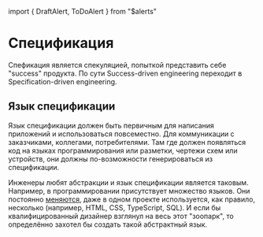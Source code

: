 import { DraftAlert, ToDoAlert } from "$alerts"

# Спецификация

Спефикация является спекуляцией, попыткой представить себе "success" продукта. По сути Success-driven engineering переходит в Specification-driven engineering.

## Язык спецификации
Язык спецификации должен быть первичным для написания приложений и использоваться повсеместно. Для коммуникации с заказчиками, коллегами, потребителями. Там где должен появляться код на языках программирования или разметки, чертежи схем или устройств, они должны по-возможности генерироваться из спецификации.

Инженеры любят абстракции и язык спецификации является таковым. Например, в программировании присутствует множество языков. Они постоянно [меняются](changes), даже в одном проекте используется, как правило, несколько (например, HTML, CSS, TypeScript, SQL). И если бы квалифицированный дизайнер взглянул на весь этот "зоопарк", то определённо захотел бы создать такой абстрактный язык.
